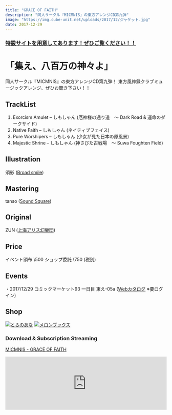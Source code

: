 ```yaml
---
title: "GRACE OF FAITH"
description: "同人サークル『MICMNIS』の東方アレンジCD第九弾"
image: "https://img.cube-unit.net/uploads/2017/12/ジャケット.jpg"
date: 2017-12-29
---
```


### [特設サイトを用意してあります！ぜひご覧ください！！](https://grace-of-faith.tumblr.com/)

# 「集え、八百万の神々よ」

同人サークル『MICMNIS』の東方アレンジCD第九弾！
東方風神録クラブミュージックアレンジ、ぜひお聴き下さい！！

## TrackList

01. Exorcism Amulet – しもしゃん (厄神様の通り道　～ Dark Road & 運命のダークサイド)
02. Native Faith – しもしゃん (ネイティブフェイス)
03. Pure Worshipers – しもしゃん (少女が見た日本の原風景)
04. Majestic Shrine – しもしゃん (神さびた古戦場　～ Suwa Foughten Field)

## Illustration

須影 ([Broad smile](http://pleasantlycreate.blog133.fc2.com))

## Mastering

tanso ([Sound Square](http://sosq.jp/))

## Original

ZUN ([上海アリス幻樂団](http://www16.big.or.jp/~zun/))

## Price

イベント頒布 \500
ショップ委託 \750 (税別)

## Events

・2017/12/29 コミックマーケット93 一日目 東え-05a ([Webカタログ](https://webcatalog.circle.ms/Circle/13615874) ※要ログイン)

## Shop

[![とらのあな](https://www.toranoana.jp/icon/tora_bn.gif)](https://www.toranoana.jp/mailorder/article/04/0030/59/46/040030594608.html) [![メロンブックス](https://www.melonbooks.co.jp/user_data/bnr/banner_200x40.gif)](https://www.melonbooks.co.jp/detail/detail.php?product_id=317287)

### Download & Subscription Streaming

[MICMNIS - GRACE OF FAITH](https://lnk.to/4580547330823)

<iframe width="100%" height="166" scrolling="no" frameborder="no" src="https://w.soundcloud.com/player?url=https%3A%2F%2Fapi.soundcloud.com%2Ftracks%2F365722064&visual=true&color=ff5500&auto_play=false&hide_related=false&show_comments=true&show_user=true&show_reposts=false"></iframe>
